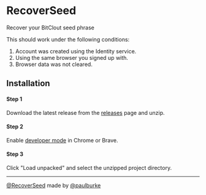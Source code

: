 # RecoverSeed
Recover your BitClout seed phrase

This should work under the following conditions:

1. Account was created using the Identity service.
2. Using the same browser you signed up with.
2. Browser data was not cleared.

## Installation

#### Step 1

Download the latest release from the [releases](https://github.com/iPaulPro/RecoverSeed/releases) page and unzip.

#### Step 2

Enable [developer mode](https://developer.chrome.com/docs/extensions/mv2/faq/#faq-dev-01) in Chrome or Brave.

#### Step 3

Click "Load unpacked" and select the unzipped project directory.

----

[@RecoverSeed](https://bitclout.com/u/RecoverSeed) made by [@paulburke](https://bitclout.com/u/paulburke)

